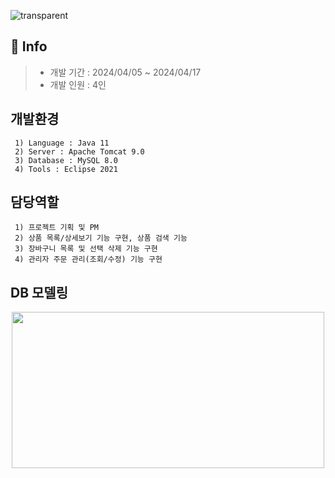 ![transparent](https://capsule-render.vercel.app/api?type=transparent&fontColor=0080FF&text=Introduction&height=150&fontSize=50&desc=쇼핑몰%20개발%20프로젝트&descAlignY=75&descAlign=60)

## :mega: Info
>- 개발 기간 : 2024/04/05 ~ 2024/04/17
>- 개발 인원 : 4인
>

## 개발환경
```
 1) Language : Java 11
 2) Server : Apache Tomcat 9.0
 3) Database : MySQL 8.0 
 4) Tools : Eclipse 2021
 ```


## 담당역할
```
 1) 프로젝트 기획 및 PM
 2) 상품 목록/상세보기 기능 구현, 상품 검색 기능
 3) 장바구니 목록 및 선택 삭제 기능 구현
 4) 관리자 주문 관리(조회/수정) 기능 구현
```


## DB 모델링
<p align=center><img src="https://github.com/user-attachments/assets/eaa8e9e9-dcc9-4d41-9f8b-32633f5ed3e7" width="500" height="250"></p>





